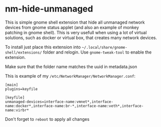 # nm-hide-unmanaged

This is simple gnome shell extension that hide all unmanaged network devices from gnome status applet (and also an example of monkey patching in gnome shell).
This is very usefull when using a lot of virtual solutions, such as docker or virtual box, that creates many network devices.

To install just place this extension into `~/.local/share/gnome-shell/extensions/` folder and relogin. 
Use `gnome-tweak-tool` to enable the extension.

Make sure that the folder name matches the uuid in metadata.json

This is example of my `/etc/NetworkManager/NetworkManager.conf`:
```
[main]
plugins=keyfile

[keyfile]
unmanaged-devices=interface-name:vmnet*,interface-name:docker*,interface-name:br-*,interface-name:veth*,interface-name:virbr*

```

Don't forget to `reboot` to apply all changes
